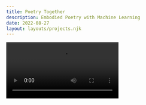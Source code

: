 ```yaml
---
title: Poetry Together
description: Embodied Poetry with Machine Learning
date: 2022-08-27
layout: layouts/projects.njk
---
```


<video controls>
  <source src="/img/poetry-together-final-withtext.mp4" type="video/mp4">
  Your browser does not support the video tag.
</video>